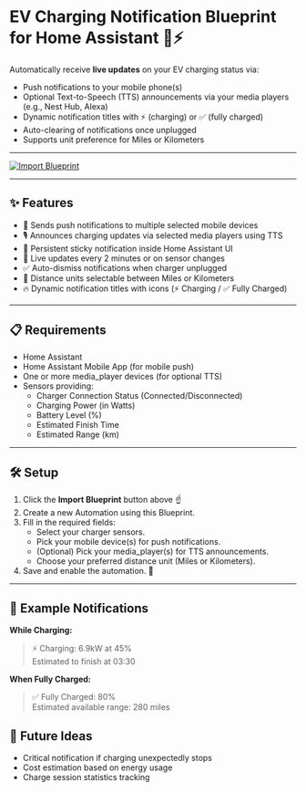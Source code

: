 # EV Charging Notification Blueprint for Home Assistant 🚗⚡

Automatically receive **live updates** on your EV charging status via:
- Push notifications to your mobile phone(s)
- Optional Text-to-Speech (TTS) announcements via your media players (e.g., Nest Hub, Alexa)
- Dynamic notification titles with ⚡ (charging) or ✅ (fully charged)
- Auto-clearing of notifications once unplugged
- Supports unit preference for Miles or Kilometers

---

[![Import Blueprint](https://my.home-assistant.io/badges/blueprint_import.svg)](https://my.home-assistant.io/redirect/blueprint_import/?url=https://raw.githubusercontent.com/Beel12213/ev-charging-notification/main/ev_charging_notification.yaml)

---

## ✨ Features

- 📱 Sends push notifications to multiple selected mobile devices
- 🎙️ Announces charging updates via selected media players using TTS
- 🔔 Persistent sticky notification inside Home Assistant UI
- 🔁 Live updates every 2 minutes or on sensor changes
- ✅ Auto-dismiss notifications when charger unplugged
- 🛞 Distance units selectable between Miles or Kilometers
- 🔥 Dynamic notification titles with icons (⚡ Charging / ✅ Fully Charged)

---

## 📋 Requirements

- Home Assistant
- Home Assistant Mobile App (for mobile push)
- One or more media_player devices (for optional TTS)
- Sensors providing:
  - Charger Connection Status (Connected/Disconnected)
  - Charging Power (in Watts)
  - Battery Level (%)
  - Estimated Finish Time
  - Estimated Range (km)

---

## 🛠️ Setup

1. Click the **Import Blueprint** button above ☝️
2. Create a new Automation using this Blueprint.
3. Fill in the required fields:
    - Select your charger sensors.
    - Pick your mobile device(s) for push notifications.
    - (Optional) Pick your media_player(s) for TTS announcements.
    - Choose your preferred distance unit (Miles or Kilometers).
4. Save and enable the automation. 🚀

---

## 📸 Example Notifications

**While Charging:**
> ⚡ Charging: 6.9kW at 45%  
> Estimated to finish at 03:30

**When Fully Charged:**
> ✅ Fully Charged: 80%  
> Estimated available range: 280 miles

## 🚀 Future Ideas

- Critical notification if charging unexpectedly stops
- Cost estimation based on energy usage
- Charge session statistics tracking
